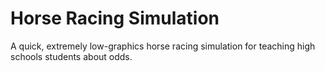 # Horse Racing Simulation

A quick, extremely low-graphics horse racing simulation for teaching high schools students about odds.
